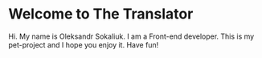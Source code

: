# Welcome to The Translator

Hi. My name is Oleksandr Sokaliuk. I am a Front-end developer. This is my pet-project and I hope you enjoy it. Have fun!

